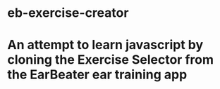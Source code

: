 # eb-exercise-creator
#
# An attempt to learn javascript by cloning the Exercise Selector from the EarBeater ear training app
